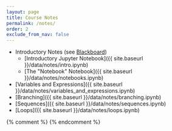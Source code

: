 ```yaml
---
layout: page
title: Course Notes 
permalink: /notes/
order: 2
exclude_from_nav: false
---
```


* Introductory Notes (see [Blackboard](https://easternct.blackboard.com/))
    * [Introductory Jupyter Notebook]({{ site.baseurl }}/data/notes/intro.ipynb)
    * [The "Notebook" Notebook]({{ site.baseurl }}/data/notes/notebooks.ipynb)
* [Variables and Expressions]({{ site.baseurl }}/data/notes/variables_and_expressions.ipynb)
* [Branching]({{ site.baseurl }}/data/notes/branching.ipynb)
* [Sequences]({{ site.baseurl }}/data/notes/sequences.ipynb)
* [Loops]({{ site.baseurl }}/data/notes/loops.ipynb)

{% comment %}
{% endcomment %}
